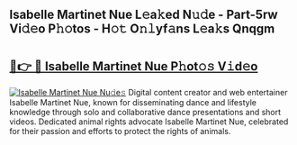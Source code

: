 ## Isabelle Martinet Nue L𝚎a𝚔ed N𝚞𝚍e - Part-5rw Vi𝚍𝚎o P𝚑𝚘tos - H𝚘𝚝 O𝚗𝚕yf𝚊ns L𝚎a𝚔s Qnqgm

# <h2><a href="http://kf354w.oniu.top/?m=Isabelle+Martinet+Nue">🔗👉 🔴 Isabelle Martinet Nue P𝚑ot𝚘𝚜 V𝚒d𝚎o</a></h2>

[![Isabelle Martinet Nue Nu𝚍e𝚜](https://i.imgur.com/0qMVB7G.gif)](http://kf354w.oniu.top/?m=Isabelle+Martinet+Nue)
Digital content creator and web entertainer Isabelle Martinet Nue, known for disseminating dance and lifestyle knowledge through solo and collaborative dance presentations and short videos. Dedicated animal rights advocate Isabelle Martinet Nue, celebrated for their passion and efforts to protect the rights of animals.  
